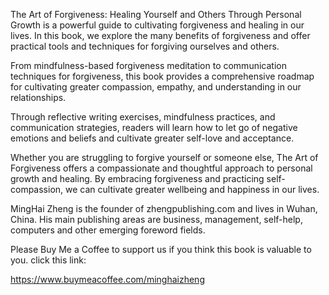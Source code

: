 
The Art of Forgiveness: Healing Yourself and Others Through Personal Growth is a powerful guide to cultivating forgiveness and healing in our lives. In this book, we explore the many benefits of forgiveness and offer practical tools and techniques for forgiving ourselves and others.

From mindfulness-based forgiveness meditation to communication techniques for forgiveness, this book provides a comprehensive roadmap for cultivating greater compassion, empathy, and understanding in our relationships.

Through reflective writing exercises, mindfulness practices, and communication strategies, readers will learn how to let go of negative emotions and beliefs and cultivate greater self-love and acceptance.

Whether you are struggling to forgive yourself or someone else, The Art of Forgiveness offers a compassionate and thoughtful approach to personal growth and healing. By embracing forgiveness and practicing self-compassion, we can cultivate greater wellbeing and happiness in our lives.

MingHai Zheng is the founder of zhengpublishing.com and lives in Wuhan, China. His main publishing areas are business, management, self-help, computers and other emerging foreword fields.

Please Buy Me a Coffee to support us if you think this book is valuable to you. click this link:

https://www.buymeacoffee.com/minghaizheng
